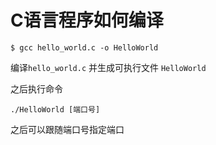 # C语言程序如何编译

```
$ gcc hello_world.c -o HelloWorld
```

编译`hello_world.c` 并生成可执行文件 `HelloWorld`

之后执行命令

```
./HelloWorld [端口号]
```

之后可以跟随端口号指定端口
